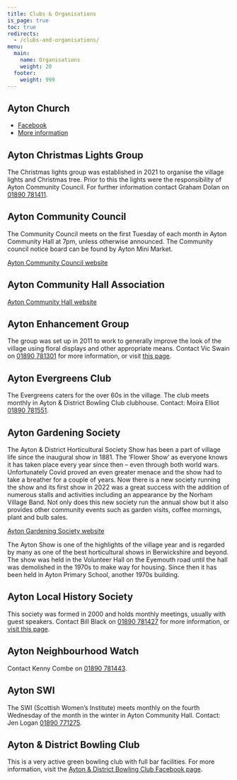 ```yaml
---
title: Clubs & Organisations
is_page: true
toc: true
redirects:
  - /clubs-and-organisations/
menu:
  main:
    name: Organisations
    weight: 20
  footer:
    weight: 999
---
```


## Ayton Church

* [Facebook](https://www.facebook.com/people/Church-of-Scotland-Ayton-and-District-Churches/100066754323382/)
* [More information](/church/)

## Ayton Christmas Lights Group

The Christmas lights group was established in 2021 to organise the village lights and Christmas tree. Prior to this the lights were the responsibility of Ayton Community Council. For further information contact Graham Dolan on [01890 781411](tel:00441890781411).


## Ayton Community Council

The Community Council meets on the first Tuesday of each month in Ayton Community Hall at 7pm, unless otherwise announced. The Community council notice board can be found by Ayton Mini Market.

[Ayton Community Council website](https://council.ayton-village.org)

## Ayton Community Hall Association

[Ayton Community Hall website](https://hall.ayton-village.org)

## Ayton Enhancement Group

The group was set up in 2011 to work to generally improve the look of the village using floral displays and other appropriate means. Contact Vic Swain on [01890 781301](tel:00441890781301) for more information, or visit [this page](/ayton-enhancement-group/).

## Ayton Evergreens Club

The Evergreens caters for the over 60s in the village. The club meets monthly in Ayton & District Bowling Club clubhouse. Contact: Moira Elliot    [01890 781551](tel:00441890781551).

## Ayton Gardening Society

The Ayton & District Horticultural Society Show has been a part of village life since the inaugural show in 1881. The ‘Flower Show’ as everyone knows it has taken place every year since then – even through both world wars.
Unfortunately Covid proved an even greater menace and the show had to take a breather for a couple of years.
Now there is a new society running the show and its first show in 2022 was a great success with the addition of numerous stalls and activities including an appearance by the Norham Village Band.
Not only does this new society run the annual show but it also provides other community events such as garden visits, coffee mornings, plant and bulb sales.

[Ayton Gardening Society website](https://www.aytongardens.com)

The Ayton Show is one of the highlights of the village year and is regarded by many as one of the best horticultural shows in Berwickshire and beyond. The show was held in the Volunteer Hall on the Eyemouth road until the hall was demolished in the 1970s to make way for housing. Since then it has been held in Ayton Primary School, another 1970s building.

## Ayton Local History Society

This society was formed in 2000 and holds monthly meetings, usually with guest speakers. Contact Bill Black on [01890 781427](tel:00441890781427) for more information, or [visit this page](/ayton-local-history-society/).

## Ayton Neighbourhood Watch

Contact Kenny Combe on [01890 781443](tel:00441890781443).

## Ayton SWI

The SWI (Scottish Women’s Institute) meets monthly on the fourth Wednesday of the month in the winter in Ayton Community Hall. Contact: Jen Logan  [01890 771275](tel:00441890771275).

## Ayton & District Bowling Club

This is a very active green bowling club with full bar facilities. For more information, visit the [Ayton & District Bowling Club Facebook page](https://www.facebook.com/AytonDistrictBowlingClub/).
